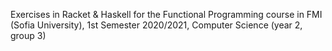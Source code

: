 Exercises in Racket & Haskell for the Functional Programming course in FMI (Sofia University), 1st Semester 2020/2021, Computer Science (year 2, group 3)

 
